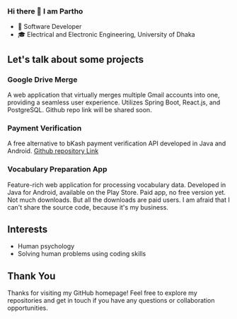 ### Hi there 👋 I am Partho

<!--
**partho5/partho5** is a ✨ _special_ ✨ repository because its `README.md` (this file) appears on your GitHub profile.

Here are some ideas to get you started:

- 🔭 I’m currently working on ...
- 🌱 I’m currently learning ...
- 👯 I’m looking to collaborate on ...
- 🤔 I’m looking for help with ...
- 💬 Ask me about ...
- 📫 How to reach me: ...
- 😄 Pronouns: ...
- ⚡ Fun fact: ...
-->



- 💼 Software Developer
- 🎓 Electrical and Electronic Engineering, University of Dhaka


## Let's talk about some projects

### Google Drive Merge

A web application that virtually merges multiple Gmail accounts into one, providing a seamless user experience. Utilizes Spring Boot, React.js, and PostgreSQL. Github repo link will be shared soon.

### Payment Verification

A free alternative to bKash payment verification API developed in Java and Android. [Github repository Link](https://github.com/partho5/payment-verification)

### Vocabulary Preparation App

Feature-rich web application for processing vocabulary data. Developed in Java for Android, available on the Play Store. Paid app, no free version yet. Not much downloads. But all the downloads are paid users. I am afraid that I can't share the source code, because it's my business.

## Interests

- Human psychology
- Solving human problems using coding skills

## Thank You

Thanks for visiting my GitHub homepage! Feel free to explore my repositories and get in touch if you have any questions or collaboration opportunities.
